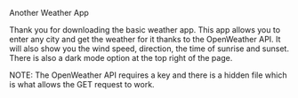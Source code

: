 Another Weather App

Thank you for downloading the basic weather app. This app allows you to enter any city and get the weather for it thanks to the OpenWeather API. It will also show you the wind speed, direction, the time of sunrise and sunset. There is also a dark mode option at the top right of the page.


NOTE: The OpenWeather API requires a key and there is a hidden file which is what allows the GET request to work.
